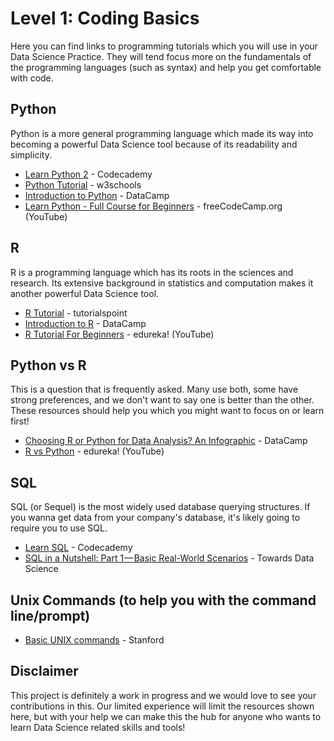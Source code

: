 # Level 1: Coding Basics

Here you can find links to programming tutorials which you will use in your Data Science Practice. They will tend focus more on the fundamentals of the programming languages (such as syntax) and help you get comfortable with code.

## Python
Python is a more general programming language which made its way into becoming a powerful Data Science tool because of its readability and simplicity.
- [Learn Python 2](https://www.codecademy.com/learn/learn-python) - Codecademy
- [Python Tutorial](https://www.w3schools.com/python/) - w3schools
- [Introduction to Python](https://www.datacamp.com/courses/intro-to-python-for-data-science) - DataCamp
- [Learn Python - Full Course for Beginners](https://www.youtube.com/watch?v=rfscVS0vtbw) - freeCodeCamp.org (YouTube)

## R
R is a programming language which has its roots in the sciences and research. Its extensive background in statistics and computation makes it another powerful Data Science tool.
- [R Tutorial](https://www.tutorialspoint.com/r/index.htm) - tutorialspoint
- [Introduction to R](https://www.datacamp.com/courses/free-introduction-to-r) - DataCamp
- [R Tutorial For Beginners](https://www.youtube.com/watch?v=eDrhZb2onWY) - edureka! (YouTube)

## Python vs R
This is a question that is frequently asked. Many use both, some have strong preferences, and we don't want to say one is better than the other. These resources should help you which you might want to focus on or learn first!
- [Choosing R or Python for Data Analysis? An Infographic](https://www.datacamp.com/community/tutorials/r-or-python-for-data-analysis) - DataCamp
- [R vs Python](https://www.youtube.com/watch?v=js6C2mLXEDw) - edureka! (YouTube)

## SQL
SQL (or Sequel) is the most widely used database querying structures. If you wanna get data from your company's database, it's likely going to require you to use SQL.
- [Learn SQL](https://www.codecademy.com/learn/learn-sql) - Codecademy
- [SQL in a Nutshell: Part 1 — Basic Real-World Scenarios](https://towardsdatascience.com/sql-in-a-nutshell-part-1-basic-real-world-scenarios-33a25ba8d220) - Towards Data Science

## Unix Commands (to help you with the command line/prompt)
- [Basic UNIX commands](http://mally.stanford.edu/~sr/computing/basic-unix.html) - Stanford

## Disclaimer

This project is definitely a work in progress and we would love to see your contributions in this. Our limited experience will limit the resources shown here, but with your help we can make this the hub for anyone who wants to learn Data Science related skills and tools!
